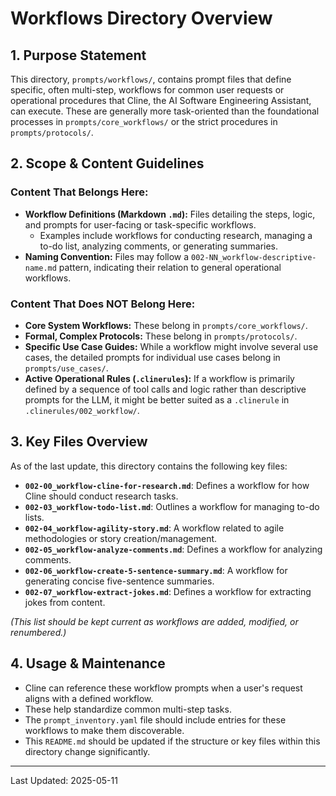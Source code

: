 # Workflows Directory Overview

## 1. Purpose Statement

This directory, `prompts/workflows/`, contains prompt files that define specific, often multi-step, workflows for common user requests or operational procedures that Cline, the AI Software Engineering Assistant, can execute. These are generally more task-oriented than the foundational processes in `prompts/core_workflows/` or the strict procedures in `prompts/protocols/`.

## 2. Scope & Content Guidelines

### Content That Belongs Here:
*   **Workflow Definitions (Markdown `.md`):** Files detailing the steps, logic, and prompts for user-facing or task-specific workflows.
    *   Examples include workflows for conducting research, managing a to-do list, analyzing comments, or generating summaries.
*   **Naming Convention:** Files may follow a `002-NN_workflow-descriptive-name.md` pattern, indicating their relation to general operational workflows.

### Content That Does NOT Belong Here:
*   **Core System Workflows:** These belong in `prompts/core_workflows/`.
*   **Formal, Complex Protocols:** These belong in `prompts/protocols/`.
*   **Specific Use Case Guides:** While a workflow might involve several use cases, the detailed prompts for individual use cases belong in `prompts/use_cases/`.
*   **Active Operational Rules (`.clinerules`):** If a workflow is primarily defined by a sequence of tool calls and logic rather than descriptive prompts for the LLM, it might be better suited as a `.clinerule` in `.clinerules/002_workflow/`.

## 3. Key Files Overview

As of the last update, this directory contains the following key files:

*   **`002-00_workflow-cline-for-research.md`**: Defines a workflow for how Cline should conduct research tasks.
*   **`002-03_workflow-todo-list.md`**: Outlines a workflow for managing to-do lists.
*   **`002-04_workflow-agility-story.md`**: A workflow related to agile methodologies or story creation/management.
*   **`002-05_workflow-analyze-comments.md`**: Defines a workflow for analyzing comments.
*   **`002-06_workflow-create-5-sentence-summary.md`**: A workflow for generating concise five-sentence summaries.
*   **`002-07_workflow-extract-jokes.md`**: Defines a workflow for extracting jokes from content.

*(This list should be kept current as workflows are added, modified, or renumbered.)*

## 4. Usage & Maintenance

*   Cline can reference these workflow prompts when a user's request aligns with a defined workflow.
*   These help standardize common multi-step tasks.
*   The `prompt_inventory.yaml` file should include entries for these workflows to make them discoverable.
*   This `README.md` should be updated if the structure or key files within this directory change significantly.

---
Last Updated: 2025-05-11
